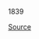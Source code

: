 1839

[Source](https://altex.ro/masina-de-spalat-rufe-frontala-slim-lg-f2wr508sbw-steam-8-kg-1200rpm-clasa-a-alb/cpd/MSFF2WR508SBW/)
